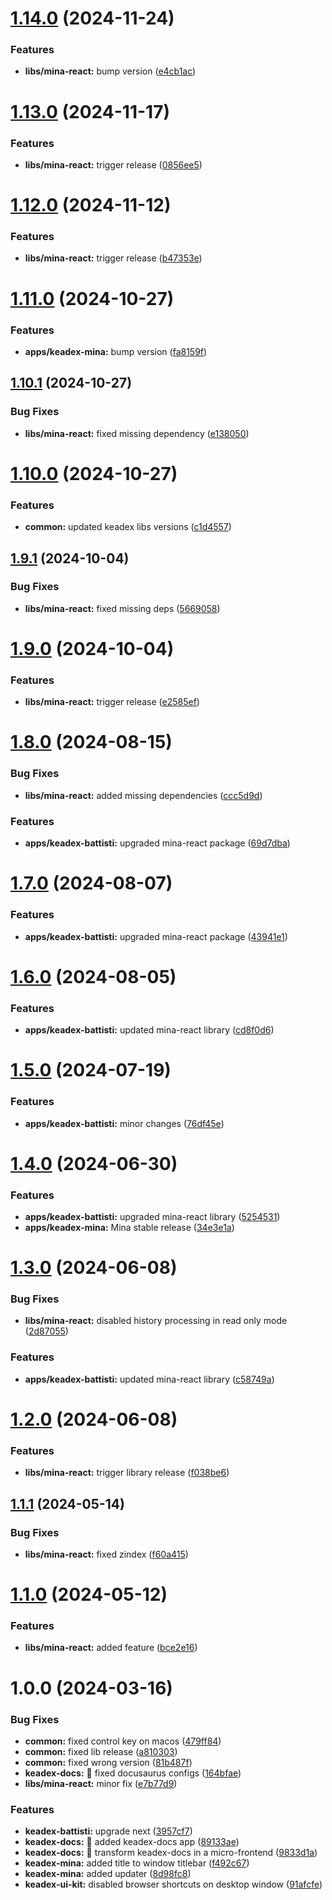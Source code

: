 # [1.14.0](https://github.com/keadex/keadex/compare/mina-react@1.13.0...mina-react@1.14.0) (2024-11-24)


### Features

* **libs/mina-react:** bump version ([e4cb1ac](https://github.com/keadex/keadex/commit/e4cb1acf385d87e46a8b5f5faa0a5cdb50d76ccc))

# [1.13.0](https://github.com/keadex/keadex/compare/mina-react@1.12.0...mina-react@1.13.0) (2024-11-17)


### Features

* **libs/mina-react:** trigger release ([0856ee5](https://github.com/keadex/keadex/commit/0856ee512b1e3e3aeb7aff8c21a2c0196bbe3700))

# [1.12.0](https://github.com/keadex/keadex/compare/mina-react@1.11.0...mina-react@1.12.0) (2024-11-12)


### Features

* **libs/mina-react:** trigger release ([b47353e](https://github.com/keadex/keadex/commit/b47353e3638c475a5832df18e6ddb51c48d0fba9))

# [1.11.0](https://github.com/keadex/keadex/compare/mina-react@1.10.1...mina-react@1.11.0) (2024-10-27)


### Features

* **apps/keadex-mina:** bump version ([fa8159f](https://github.com/keadex/keadex/commit/fa8159ff7b3c40e303755483f787427f47ce08e4))

## [1.10.1](https://github.com/keadex/keadex/compare/mina-react@1.10.0...mina-react@1.10.1) (2024-10-27)


### Bug Fixes

* **libs/mina-react:** fixed missing dependency ([e138050](https://github.com/keadex/keadex/commit/e138050059fc00586261dbcd7501d75c16328334))

# [1.10.0](https://github.com/keadex/keadex/compare/mina-react@1.9.1...mina-react@1.10.0) (2024-10-27)


### Features

* **common:** updated keadex libs versions ([c1d4557](https://github.com/keadex/keadex/commit/c1d4557d798685618be17ef78f175589b0c28bf9))

## [1.9.1](https://github.com/keadex/keadex/compare/mina-react@1.9.0...mina-react@1.9.1) (2024-10-04)


### Bug Fixes

* **libs/mina-react:** fixed missing deps ([5669058](https://github.com/keadex/keadex/commit/56690580d138b90594a3dc87619cce47625d25e2))

# [1.9.0](https://github.com/keadex/keadex/compare/mina-react@1.8.0...mina-react@1.9.0) (2024-10-04)


### Features

* **libs/mina-react:** trigger release ([e2585ef](https://github.com/keadex/keadex/commit/e2585efa321a74328758506f711b79e83717062c))

# [1.8.0](https://github.com/keadex/keadex/compare/mina-react@1.7.0...mina-react@1.8.0) (2024-08-15)


### Bug Fixes

* **libs/mina-react:** added missing dependencies ([ccc5d9d](https://github.com/keadex/keadex/commit/ccc5d9d2ccb718ff3de93257e7e223936fe9358c))


### Features

* **apps/keadex-battisti:** upgraded mina-react package ([69d7dba](https://github.com/keadex/keadex/commit/69d7dba3ca2ca08e76bba324739b444c85b0167e))

# [1.7.0](https://github.com/keadex/keadex/compare/mina-react@1.6.0...mina-react@1.7.0) (2024-08-07)


### Features

* **apps/keadex-battisti:** upgraded mina-react package ([43941e1](https://github.com/keadex/keadex/commit/43941e1fdbf80cd7461f577ee5cc41bc55495250))

# [1.6.0](https://github.com/keadex/keadex/compare/mina-react@1.5.0...mina-react@1.6.0) (2024-08-05)


### Features

* **apps/keadex-battisti:** updated mina-react library ([cd8f0d6](https://github.com/keadex/keadex/commit/cd8f0d61ef1dd5e2220d6575faf1fb5ad71f8687))

# [1.5.0](https://github.com/keadex/keadex/compare/mina-react@1.4.0...mina-react@1.5.0) (2024-07-19)


### Features

* **apps/keadex-battisti:** minor changes ([76df45e](https://github.com/keadex/keadex/commit/76df45ed2cae2d1f77359f2d337da6b6ca3af89c))

# [1.4.0](https://github.com/keadex/keadex/compare/mina-react@1.3.0...mina-react@1.4.0) (2024-06-30)


### Features

* **apps/keadex-battisti:** upgraded mina-react library ([5254531](https://github.com/keadex/keadex/commit/5254531175315b07e50840f09bd4565d1ab849b9))
* **apps/keadex-mina:** Mina stable release ([34e3e1a](https://github.com/keadex/keadex/commit/34e3e1a43af58eb74ae2643e4a7e330eadf529af))

# [1.3.0](https://github.com/keadex/keadex/compare/mina-react@1.2.0...mina-react@1.3.0) (2024-06-08)


### Bug Fixes

* **libs/mina-react:** disabled history processing in read only mode ([2d87055](https://github.com/keadex/keadex/commit/2d87055f8c427c7c206d88aff4aa1c7bdc24f144))


### Features

* **apps/keadex-battisti:** updated mina-react library ([c58749a](https://github.com/keadex/keadex/commit/c58749af519b6fd747427b5c820b7e2cb81c062f))

# [1.2.0](https://github.com/keadex/keadex/compare/mina-react@1.1.1...mina-react@1.2.0) (2024-06-08)


### Features

* **libs/mina-react:** trigger library release ([f038be6](https://github.com/keadex/keadex/commit/f038be67eed13ec12c91fe7b0d2f00c9e88f60f0))

## [1.1.1](https://github.com/keadex/keadex/compare/mina-react@1.1.0...mina-react@1.1.1) (2024-05-14)


### Bug Fixes

* **libs/mina-react:** fixed zindex ([f60a415](https://github.com/keadex/keadex/commit/f60a415c08209ef4434bdd84e3a64e904846aae1))

# [1.1.0](https://github.com/keadex/keadex/compare/mina-react@1.0.0...mina-react@1.1.0) (2024-05-12)


### Features

* **libs/mina-react:** added feature ([bce2e16](https://github.com/keadex/keadex/commit/bce2e165f7dedf399c5aa0ee33b8d5fa030fe421))

# 1.0.0 (2024-03-16)


### Bug Fixes

* **common:** fixed control key on macos ([479ff84](https://github.com/keadex/keadex/commit/479ff849d94ea40b781b1c27095e76b62b87e125))
* **common:** fixed lib release ([a810303](https://github.com/keadex/keadex/commit/a81030313f50b5c6a83e591f4a483eeb6e44766a))
* **common:** fixed wrong version ([81b487f](https://github.com/keadex/keadex/commit/81b487fcc8d8fe32b7f16c5b581fa8aecae92d43))
* **keadex-docs:** 🐛 fixed docusaurus configs ([164bfae](https://github.com/keadex/keadex/commit/164bfae3dc4e97551c7487778a94b3e58a0822a6))
* **libs/mina-react:** minor fix ([e7b77d9](https://github.com/keadex/keadex/commit/e7b77d9160170d6972f59ff68fdbcb6a44f9f5b1))


### Features

* **keadex-battisti:** upgrade next ([3957cf7](https://github.com/keadex/keadex/commit/3957cf789cb681f9b3105ef8d9073d178c51f5d7))
* **keadex-docs:** 🎸 added keadex-docs app ([89133ae](https://github.com/keadex/keadex/commit/89133ae4be67339784f1fb8e881d597c7792b81a))
* **keadex-docs:** 🎸 transform keadex-docs in a micro-frontend ([9833d1a](https://github.com/keadex/keadex/commit/9833d1ac6f24734d6dcbd45bce282d071a98720e))
* **keadex-mina:** added title to window titlebar ([f492c67](https://github.com/keadex/keadex/commit/f492c6778893acb655e619d4b451450c0d62175c))
* **keadex-mina:** added updater ([8d98fc8](https://github.com/keadex/keadex/commit/8d98fc8f3c00bf9291fba7ad5307e1aa146f9978))
* **keadex-ui-kit:** disabled browser shortcuts on desktop window ([91afcfe](https://github.com/keadex/keadex/commit/91afcfebb815319d033afd629721b24c63115386))
